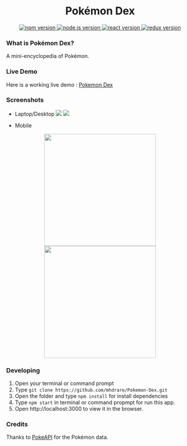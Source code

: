 <h1 align="center">Pokémon Dex</h1>

<div align="center">
  <a href="#">
    <img src="https://img.shields.io/badge/npm-6.9.2-brightgreen.svg?style=flat-square" alt="npm version">
  </a>
  <a href="#">
    <img src="https://img.shields.io/badge/node.js-10.15.2-blue.svg?style=flat-square" alt="node.js version">
  </a>
  <a href="#">
    <img src="https://img.shields.io/badge/react-16.8.6-green.svg?style=flat-square" alt="react version">
  </a>
  <a href="#">
    <img src="https://img.shields.io/badge/redux-4.0.4-informational.svg?style=flat-square" alt="redux version">
  </a>
</div>

### What is Pokémon Dex?
A mini-encyclopedia of Pokémon.

### Live Demo
Here is a working live demo : [Pokemon Dex](https://pokemon-dex.netlify.com/)

### Screenshots
* Laptop/Desktop
![](https://user-images.githubusercontent.com/38139389/62820825-4cd39780-bb94-11e9-8978-2e25779b63e3.png)
![](https://user-images.githubusercontent.com/38139389/62820826-4d6c2e00-bb94-11e9-88f8-c697bade2c13.png)

* Mobile
<div align="center">
    <img width="300" src="https://user-images.githubusercontent.com/38139389/62820834-7391ce00-bb94-11e9-81c5-cb28681b2c41.png">
    <img width="300" src="https://user-images.githubusercontent.com/38139389/62820835-7391ce00-bb94-11e9-941a-78daf447e2a6.png">
</div>

### Developing
1. Open your terminal or command prompt
2. Type `git clone https://github.com/mhdrare/Pokemon-Dex.git`
3. Open the folder and type `npm install` for install dependencies
4. Type `npm start` in terminal or command propmpt for run this app.
5. Open http://localhost:3000 to view it in the browser.

### Credits
Thanks to [PokeAPI](http://pokeapi.co/) for the Pokémon data.
